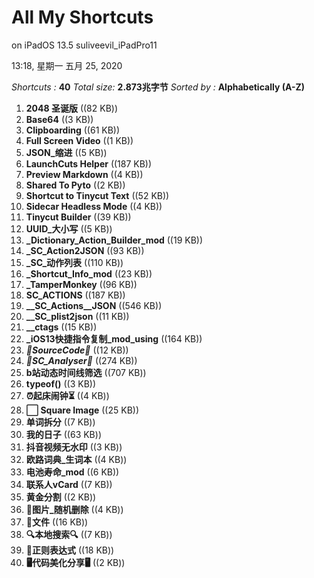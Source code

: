 # All My Shortcuts

on  iPadOS  13.5  suliveevil_iPadPro11

13:18, 星期一&nbsp;五月&nbsp;25,&nbsp;2020

*Shortcuts :*		**40**
*Total size:*		**2.873兆字节**
*Sorted by :*		**Alphabetically (A-Z)**

1. **2048 圣诞版** ((82&nbsp;KB))
1. **Base64** ((3&nbsp;KB))
1. **Clipboarding** ((61&nbsp;KB))
1. **Full Screen Video** ((1&nbsp;KB))
1. **JSON_缩进** ((5&nbsp;KB))
1. **LaunchCuts Helper** ((187&nbsp;KB))
1. **Preview Markdown** ((4&nbsp;KB))
1. **Shared To Pyto** ((2&nbsp;KB))
1. **Shortcut to Tinycut Text** ((52&nbsp;KB))
1. **Sidecar Headless Mode** ((4&nbsp;KB))
1. **Tinycut Builder** ((39&nbsp;KB))
1. **UUID_大小写** ((5&nbsp;KB))
1. **_Dictionary_Action_Builder_mod** ((19&nbsp;KB))
1. **_SC_Action2JSON** ((93&nbsp;KB))
1. **_SC_动作列表** ((110&nbsp;KB))
1. **_Shortcut_Info_mod** ((23&nbsp;KB))
1. **_TamperMonkey** ((96&nbsp;KB))
1. **__SC_ACTIONS__** ((187&nbsp;KB))
1. **__SC_Actions__JSON** ((546&nbsp;KB))
1. **__SC_plist2json** ((11&nbsp;KB))
1. **__ctags** ((15&nbsp;KB))
1. **_iOS13快捷指令复制_mod_using** ((164&nbsp;KB))
1. **_🔄SourceCode🔄_** ((12&nbsp;KB))
1. **_🔬SC_Analyser🔬_** ((274&nbsp;KB))
1. **b站动态时间线筛选** ((707&nbsp;KB))
1. **typeof()** ((3&nbsp;KB))
1. **⏰起床闹钟⏳** ((4&nbsp;KB))
1. **⬜ Square Image** ((25&nbsp;KB))
1. **单词拆分** ((7&nbsp;KB))
1. **我的日子** ((63&nbsp;KB))
1. **抖音视频无水印** ((3&nbsp;KB))
1. **欧路词典_生词本** ((4&nbsp;KB))
1. **电池寿命_mod** ((6&nbsp;KB))
1. **联系人vCard** ((7&nbsp;KB))
1. **黄金分割** ((2&nbsp;KB))
1. **🌁图片_随机删除** ((4&nbsp;KB))
1. **📃文件** ((16&nbsp;KB))
1. **🔍本地搜索🔍** ((7&nbsp;KB))
1. **🔎正则表达式** ((18&nbsp;KB))
1. **🖥代码美化分享🖥** ((2&nbsp;KB))